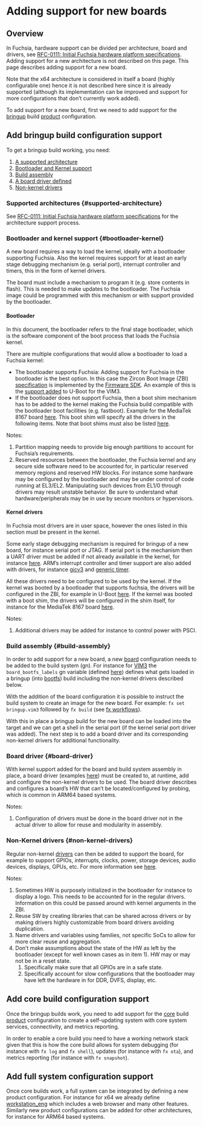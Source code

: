 # Adding support for new boards

## Overview

In Fuchsia, hardware support can be divided per architecture, board and drivers, see [RFC-0111:
Initial Fuchsia hardware platform specifications][rfc-0111]. Adding support for a new architecture
is not described on this page. This page describes adding support for a new board.

Note that the x64 architecture is considered in itself a board (highly configurable one)
hence it is not described here since it is already supported (although its implementation can be
improved and support for more configurations that don’t currently work added).

To add support for a new board, first we need to add support for the
[bringup](https://fuchsia.googlesource.com/fuchsia/+/main/products/bringup.gni) build
[product](https://fuchsia.googlesource.com/fuchsia/+/main/products/README.md) configuration.

## Add bringup build configuration support

To get a bringup build working, you need:

1. [A supported architecture](#supported-architecture)
1. [Bootloader and Kernel support](#bootloader-kernel)
1. [Build assembly](#build-assembly)
1. [A board driver defined](#board-driver)
1. [Non-kernel drivers](#non-kernel-drivers)

### Supported architectures {#supported-architecture}

See [RFC-0111: Initial Fuchsia hardware platform specifications][rfc-0111] for the architecture
support process.

### Bootloader and kernel support {#bootloader-kernel}

A new board requires a way to load the kernel, ideally with a bootloader supporting Fuchsia. Also
the kernel requires support for at least an early stage debugging mechanism (e.g. serial port),
interrupt controller and timers, this in the form of kernel drivers.

The board must include a mechanism to program it (e.g. store contents in flash). This is needed to
make updates to the bootloader. The Fuchsia image could be programmed with this mechanism or with
support provided by the bootloader.

#### Bootloader

In this document, the bootloader refers to the final stage bootloader, which is the software component of the boot process that loads the Fuchsia kernel.

There are multiple configurations that would allow a bootloader to load a Fuchsia kernel:

*  The bootloader supports Fuchsia: Adding support for Fuchsia in the bootloader is the best
   option. In this case the Zircon Boot Image (ZBI)
   [specification](https://fuchsia.googlesource.com/fuchsia/+/main/zircon/system/public/zircon/boot/image.h)
   is implemented by the [Firmware
   SDK](https://fuchsia.googlesource.com/fuchsia/+/main/src/firmware/README.md). An example of this
   is the [support added](https://third-party-mirror.googlesource.com/u-boot/+log/refs/heads/vim3)
   to U-Boot for the VIM3.
*  If the bootloader does not support Fuchsia, then a boot shim mechanism has to be added to the
   kernel making the Fuchsia build compatible with the bootloader boot facilities (e.g. fastboot).
   Example for the MediaTek 8167 board
   [here](https://fuchsia.googlesource.com/fuchsia/+/291c26919aa033c472717699cc957b5c8c138bca%5E%21/#F3).
   This boot shim will specify all the drivers in the following items. Note that boot shims must also
   be listed
   [here](https://fuchsia.googlesource.com/fuchsia/+/737dd45d7674dfa8941a865710d2ac2c72aa336c/zircon/kernel/target/arm64/boot-shim/BUILD.gn#118).

Notes:

1. Partition mapping needs to provide big enough partitions to account for Fuchsia’s requirements.
1. Reserved resources between the bootloader, the Fuchsia kernel and any secure side software need
   to be accounted for, in particular reserved memory regions and reserved HW blocks. For instance
   some hardware may be configured by the bootloader and may be under control of code running at
   EL3/EL2. Manipulating such devices from EL1/0 through drivers may result unstable behavior. Be
   sure to understand what hardware/peripherals may be in use by secure monitors or hypervisors.

#### Kernel drivers

In Fuchsia most drivers are in user space, however the ones listed in this section must be present
in the kernel.

Some early stage debugging mechanism is required for bringup of a new board, for instance serial
port or JTAG. If serial port is the mechanism then a UART driver must be added if not already
available in the kernel, for instance
[here](https://fuchsia.googlesource.com/fuchsia/+/main/zircon/kernel/dev/uart/dw8250). ARM’s interrupt
controller and timer support are also added with drivers, for instance
[gicv3](https://fuchsia.googlesource.com/fuchsia/+/main/zircon/kernel/dev/interrupt/arm_gic/v3/) and
[generic timer](https://fuchsia.googlesource.com/fuchsia/+/main/zircon/kernel/dev/timer/arm_generic/).

All these drivers need to be configured to be used by the kernel. If the kernel was booted by a
bootloader that supports fuchsia, the drivers will be configured in the ZBI, for example in U-Boot
[here](https://third-party-mirror.googlesource.com/u-boot/+/0f7b78a526a42235d0edfcfd17290c545b5d80c3/board/khadas/kvim3/zircon.c#551). If
the kernel was booted with a boot shim, the drivers will be configured in the shim itself, for
instance for the MediaTek 8167 board
[here](https://fuchsia.googlesource.com/fuchsia/+/5ddb969fbe644c34c7391e58733e50e2f16cc3f6/zircon/kernel/target/arm64/board/mt8167s_ref/boot-shim-config.h#115).

Notes:

1. Additional drivers may be added for instance to control power with PSCI.

### Build assembly {#build-assembly}

In order to add support for a new board, a new
[board](https://fuchsia.googlesource.com/fuchsia/+/main/boards/) configuration needs to be added to
the build system (gn). For instance for
[VIM3](https://fuchsia.googlesource.com/fuchsia/+/main/boards/vim3.gni) the `board_bootfs_labels` gn variable
(defined [here](https://cs.opensource.google/fuchsia/fuchsia/+/main:build/board.gni)) defines what
gets loaded in a bringup (into [bootfs][glossary.bootfs]) build including the
non-kernel drivers described below.

With the addition of the board configuration it is possible to instruct the build system to create
an image for the new board. For example: `fx set bringup.vim3` followed by `fx build` (see [fx
workflows][fx]).

With this in place a bringup build for the new board can be loaded into the target and we can get a
shell in the serial port (if the kernel serial port driver was added). The next step is to add a
board driver and its corresponding non-kernel drivers for additional functionality.

### Board driver {#board-driver}

With kernel support added for the board and build system assembly in place, a board driver (examples
[here](https://fuchsia.googlesource.com/fuchsia/+/main/src/devices/board/drivers/)) must be created
to, at runtime, add and configure the non-kernel drivers to be used. The board driver describes and
configures a board’s HW that can’t be located/configured by probing, which is common in ARM64 based
systems.

Notes:

1. Configuration of drivers must be done in the board driver not in the actual driver to allow for
   reuse and modularity in assembly.

### Non-Kernel drivers {#non-kernel-drivers}

Regular non-kernel [drivers][glossary.driver] can then be added to support the board, for example
to support GPIOs, interrupts, clocks, power, storage devices, audio devices, displays, GPUs,
etc. For more information see [here][driver-development].

Notes:

1. Sometimes HW is purposely initialized in the bootloader for instance to display a logo. This
   needs to be accounted for in the regular drivers. Information on this could be passed around with
   kernel arguments in the ZBI.
1. Reuse SW by creating libraries that can be shared across drivers or by making drivers highly
   customizable from board drivers avoiding duplication.
1. Name drivers and variables using families, not specific SoCs to allow for more clear reuse and
   aggregation.
1. Don’t make assumptions about the state of the HW as left by the bootloader (except for well known
   cases as in item 1). HW may or may not be in a reset state.
    1. Specifically make sure that all GPIOs are in a safe state.
    1. Specifically account for slow configurations that the bootloader may have left the hardware
       in for DDR, DVFS, display, etc.

## Add core build configuration support

Once the bringup builds work, you need to add support for the
[core](https://fuchsia.googlesource.com/fuchsia/+/main/products/core.gni) build
[product](https://fuchsia.googlesource.com/fuchsia/+/main/products/README.md) configuration to
create a self-updating system with core system services, connectivity, and metrics reporting.

In order to enable a core build you need to have a working network stack given that this is how the
core build allows for system debugging (for instance with `fx log` and `fx shell`), updates (for
instance with `fx ota`), and metrics reporting (for instance with `fx snapshot`).

## Add full system configuration support

Once core builds work, a full system can be integrated by defining a new product configuration. For
instance for x64 we already define
[workstation_eng](https://fuchsia.googlesource.com/fuchsia/+/main/products/workstation_eng.gni) which
includes a web browser and many other features. Similarly new product configurations can be added
for other architectures, for instance for ARM64 based systems.

<!-- xrefs -->
[glossary.bootfs]: /glossary#bootfs
[glossary.driver]: /glossary#driver
[fx]: /development/build/fx.md
[driver-development]: /development/drivers/developer_guide/driver-development.md
[rfc-0111]: /contribute/governance/rfcs/0111_fuchsia_hardware_specifications.md
